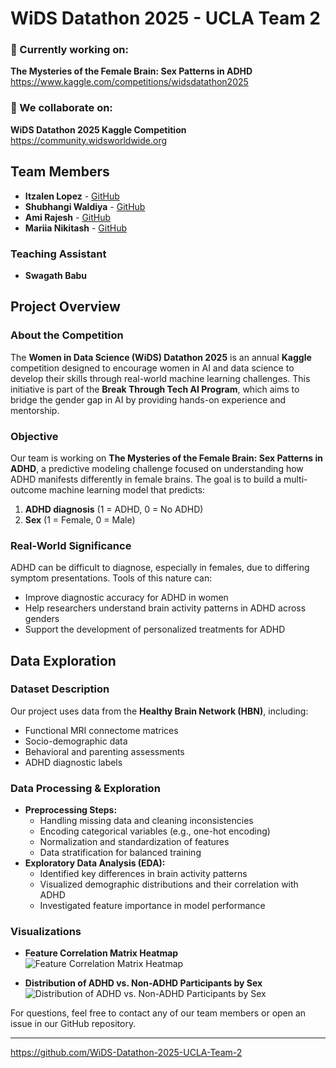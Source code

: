 # WiDS Datathon 2025 - UCLA Team 2

### 🔭 Currently working on:

**The Mysteries of the Female Brain: Sex Patterns in ADHD**  
https://www.kaggle.com/competitions/widsdatathon2025

### 👯 We collaborate on:

**WiDS Datathon 2025 Kaggle Competition**  
https://community.widsworldwide.org

## Team Members

-   **Itzalen Lopez** - [GitHub](https://github.com/Itz-creator07)
-   **Shubhangi Waldiya** - [GitHub](https://github.com/subhangibw)
-   **Ami Rajesh** - [GitHub](https://github.com/Arajesh03)
-   **Mariia Nikitash** - [GitHub](https://github.com/MariiaNikitash)

### Teaching Assistant

-   **Swagath Babu**

## Project Overview

### About the Competition

The **Women in Data Science (WiDS) Datathon 2025** is an annual **Kaggle** competition designed to encourage women in AI and data science to develop their skills through real-world machine learning challenges. This initiative is part of the **Break Through Tech AI Program**, which aims to bridge the gender gap in AI by providing hands-on experience and mentorship.

### Objective

Our team is working on **The Mysteries of the Female Brain: Sex Patterns in ADHD**, a predictive modeling challenge focused on understanding how ADHD manifests differently in female brains. The goal is to build a multi-outcome machine learning model that predicts:

1.  **ADHD diagnosis** (1 = ADHD, 0 = No ADHD)
2.  **Sex** (1 = Female, 0 = Male)

### Real-World Significance

ADHD can be difficult to diagnose, especially in females, due to differing symptom presentations. Tools of this nature can:

-   Improve diagnostic accuracy for ADHD in women
-   Help researchers understand brain activity patterns in ADHD across genders
-   Support the development of personalized treatments for ADHD

## Data Exploration

### Dataset Description

Our project uses data from the **Healthy Brain Network (HBN)**, including:

-   Functional MRI connectome matrices
-   Socio-demographic data
-   Behavioral and parenting assessments
-   ADHD diagnostic labels

### Data Processing & Exploration

-   **Preprocessing Steps:**
    -   Handling missing data and cleaning inconsistencies
    -   Encoding categorical variables (e.g., one-hot encoding)
    -   Normalization and standardization of features
    -   Data stratification for balanced training
-   **Exploratory Data Analysis (EDA):**
    -   Identified key differences in brain activity patterns
    -   Visualized demographic distributions and their correlation with ADHD
    -   Investigated feature importance in model performance

### Visualizations

-   **Feature Correlation Matrix Heatmap**  
    ![Feature Correlation Matrix Heatmap](https://i.postimg.cc/wxLfVp0n/Feature-Correlation-Matrix-Heatmap.png)

-   **Distribution of ADHD vs. Non-ADHD Participants by Sex**  
    ![Distribution of ADHD vs. Non-ADHD Participants by Sex](https://i.postimg.cc/GpKgvJKt/adhd-distribuition.png)


For questions, feel free to contact any of our team members or open an issue in our GitHub repository.

----------

https://github.com/WiDS-Datathon-2025-UCLA-Team-2
